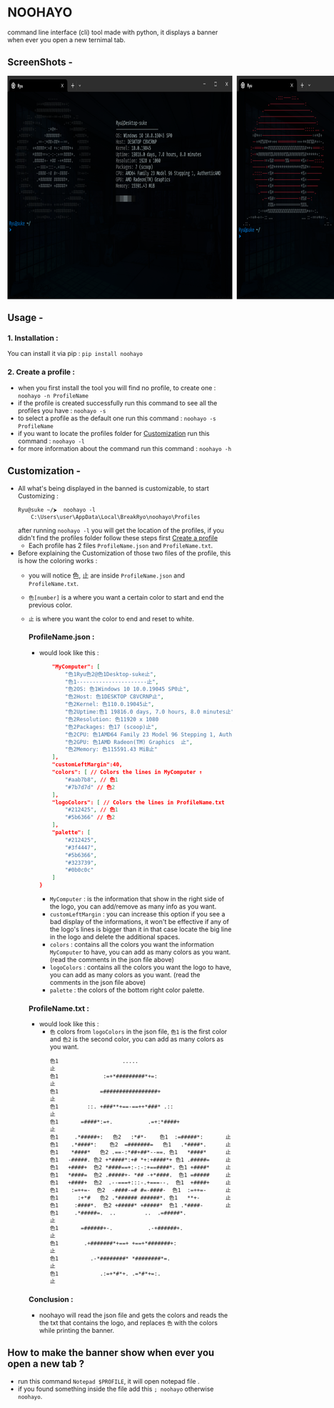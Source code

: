 # NOOHAYO

command line interface (cli) tool made with python, it displays a banner when ever you open a new ternimal tab.

## ScreenShots -
<div style="display: flex;"><img src="https://raw.githubusercontent.com/BreakRyo/noohayo/main/screenshots/1.png" style="Height:500px"/>
<img src="https://raw.githubusercontent.com/BreakRyo/noohayo/main/screenshots/2.png" style="Height:500px;margin-left:10px"/></div>

## Usage -

### 1. Installation :
You can install it via pip :
``` pip install noohayo ```
### 2. Create a profile  :
- when you first install the tool you will find no profile, to create one :
    ``` noohayo -n ProfileName ```
- if the profile is created successfully run this command to see all the profiles you have :
``` noohayo -s ```
- to select a profile as the default one run this command :
``` noohayo -s ProfileName ```
- if you want to locate the profiles folder for [Customization](#customization) run this command :
  ``` noohayo -l ```
- for more information about the command run this command :
``` noohayo -h ```    

## Customization -

- All what's being displayed in the banned is customizable, to start Customizing :
    ``` 
    Ryu@suke ~/⮞  noohayo -l
        C:\Users\user\AppData\Local\BreakRyo\noohayo\Profiles 
    ```
    after running ```noohayo -l``` you will get the location of the profiles, if you didn't find the profiles folder follow these steps first [Create a profile](#2-create-a-profile)
    - Each profile has 2 files `ProfileName.json` and `ProfileName.txt`.
- Before explaining the Customization of those two files of the profile, this is how the coloring works :
  - you will notice 色, 止 are inside `ProfileName.json` and `ProfileName.txt`.
  - `色[number]` is a where you want a certain color to start and end the previous color.
  - `止` is where you want the color to end and reset to white.

    ### ProfileName.json :
    - would look like this :
        ```json {
            "MyComputer": [
                "色1Ryu色2@色1Desktop-suke止",
                "色1----------------------止",
                "色2OS: 色1Windows 10 10.0.19045 SP0止",
                "色2Host: 色1DESKTOP C8VCRNP止",
                "色2Kernel: 色110.0.19045止",
                "色2Uptime:色1 19816.0 days, 7.0 hours, 8.0 minutes止",
                "色2Resolution: 色11920 x 1080                       止",
                "色2Packages: 色17 (scoop)止",
                "色2CPU: 色1AMD64 Family 23 Model 96 Stepping 1, AuthenticAMD止",
                "色2GPU: 色1AMD Radeon(TM) Graphics  止",
                "色2Memory: 色115591.43 MiB止"
            ],
            "customLeftMargin":40,
            "colors": [ // Colors the lines in MyComputer ↑
                "#aab7b8", // 色1
                "#7b7d7d" // 色2
            ],
            "logoColors": [ // Colors the lines in ProfileName.txt
                "#212425", // 色1
                "#5b6366" // 色2
            ],
            "palette": [
                "#212425",
                "#3f4447",
                "#5b6366",
                "#323739",
                "#0b0c0c"
            ]
        }
        ```
      - `MyComputer` : is the information that show in the right side of the logo, you can add/remove as many info as you want.
      - `customLeftMargin` : you can increase this option if you see a bad display of the informations, it won't be effective if any of the logo's lines is bigger than it in that case locate the big line in the logo and delete the additional spaces.
      - `colors` : contains all the colors you want the information `MyComputer` to have, you can add as many colors as you want. (read the comments in the json file above)
      - `logoColors` : contains all the colors you want the logo to have, you can add as many colors as you want. (read the comments in the json file above)
      - `palette` : the colors of the bottom right color palette.
        
    ### ProfileName.txt :
    - would look like this :
      - `色` colors from  `logoColors` in the json file, `色1` is the first color and `色2` is the second color, you can add as many colors as you want.
        ``` 
        色1                    .....                            止              
        色1              :=+*#########*+=:                      止           
        色1             =#################+                     止           
        色1         ::. +###**+==-==++*###* .::                 止          
        色1       =####*:=+.           .=+:*####+               止         
        色1     .*#####+:   色2   :*#*-    色1  :=#####*:       止             
        色1    .*####*:    色2  =#######=   色1   .*####*.      止            
        色1    *####*   色2 .==-:*##+##*--==. 色1   *####*      止            
        色1   -#####. 色2 +*####*:+# *+:+####*+ 色1 .#####=     止           
        色1   +####+  色2 *####==+:-:-:+==####*. 色1 +####*     止           
        色1   *####=  色2 .#####+- *## -+*####.  色1 =#####     止           
        色1   +####+  色2  .--===+:::-.+===--.  色1  +####+     止           
        色1    :=++=-  色2  -####-=# #=-####-  色1  :=++=-      止            
        色1      :+*#   色2 .*###### ######*. 色1   **+-        止            
        色1     :####*.  色2 +#####* +#####*  色1 .*####-       止            
        色1     .*#####=.  ..         ..  .=#####*.             止
        色1       =######+-.           .-+######+.              止  
        色1        .+#######*+==+ +==+*#######+:                止    
        色1          .-*########* *########*=.                  止        
        色1             .:=+*#*+. .=*#*+=:.                     止          
        ```
    ### Conclusion :
    - noohayo will read the json file and gets the colors and reads the the txt that contains the logo, and replaces `色` with the colors while printing the banner.
## How to make the banner show when ever you open a new tab ?
- run this command `Notepad $PROFILE`, it will open notepad file .
- if you found something inside the file add this `; noohayo` otherwise `noohayo`.

        